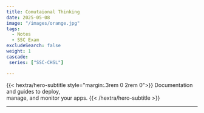 ```yaml
---
title: Comutaional Thinking
date: 2025-05-08
image: "/images/orange.jpg"
tags:
  - Notes 
  - SSC Exam
excludeSearch: false
weight: 1
cascade:
 series: ["SSC-CHSL"]

---
```


{{< hextra/hero-subtitle style="margin:.3rem 0 2rem 0">}}
  Documentation and guides to deploy,  
  manage, and monitor your apps.
{{< /hextra/hero-subtitle >}}

---
